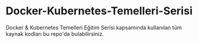 # Docker-Kubernetes-Temelleri-Serisi
Docker &amp; Kubernetes Temelleri Eğitim Serisi kapsamında kullanılan tüm kaynak kodları bu repo'da bulabilirsiniz.
